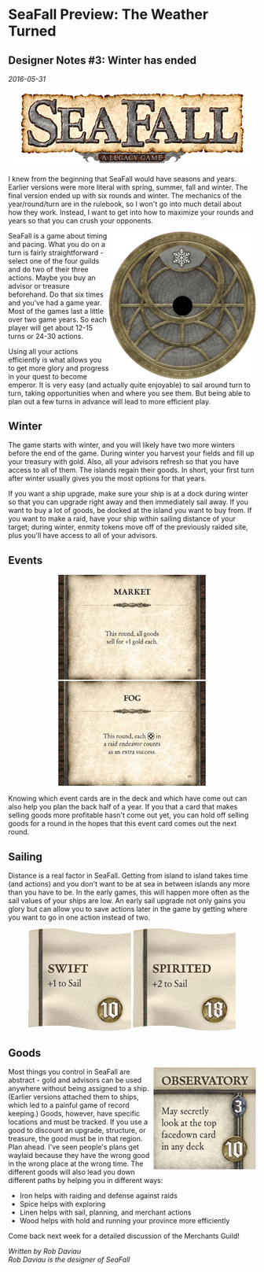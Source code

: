 # SeaFall Preview: The Weather Turned
## Designer Notes \#3: Winter has ended
*2016-05-31*

<p align="center"><img src="images/logo.png" alt="logo"/></p>

I knew from the beginning that SeaFall would have seasons and years. Earlier versions were more literal with spring, summer, fall and winter. The final version ended up with six rounds and winter. The mechanics of the year/round/turn are in the rulebook, so I won't go into much detail about how they work. Instead, I want to get into how to maximize your rounds and years so that you can crush your opponents.

<img src="images/astrolabe_winter.png" alt="astrolabe" style="float: right; height: 300px"/>SeaFall is a game about timing and pacing. What you do on a turn is fairly straightforward - select one of the four guilds and do two of their three actions. Maybe you buy an advisor or treasure beforehand. Do that six times and you've had a game year. Most of the games last a little over two game years. So each player will get about 12-15 turns or 24-30 actions.

Using all your actions efficiently is what allows you to get more glory and progress in your quest to become emperor. It is very easy (and actually quite enjoyable) to sail around turn to turn, taking opportunities when and where you see them. But being able to plan out a few turns in advance will lead to more efficient play.

## Winter

The game starts with winter, and you will likely have two more winters before the end of the game. During winter you harvest your fields and fill up your treasury with gold. Also, all your advisors refresh so that you have access to all of them. The islands regain their goods. In short, your first turn after winter usually gives you the most options for that years.

If you want a ship upgrade, make sure your ship is at a dock during winter so that you can upgrade right away and then immediately sail away. If you want to buy a lot of goods, be docked at the island you want to buy from. If you want to make a raid, have your ship within sailing distance of your target; during winter, enmity tokens move off of the previously raided site, plus you'll have access to all of your advisors.

## Events

<p align="center"><img src="images/event_goods.jpg" alt="event_goods" style="width: 300px;"/> <img src="images/event_fog.jpg" alt="event_fog" style="width: 300px;"/></p>

Knowing which event cards are in the deck and which have come out can also help you plan the back half of a year. If you that a card that makes selling goods more profitable hasn't come out yet, you can hold off selling goods for a round in the hopes that this event card comes out the next round.

## Sailing

Distance is a real factor in SeaFall. Getting from island to island takes time (and actions) and you don't want to be at sea in between islands any more than you have to be. In the early games, this will happen more often as the sail values of your ships are low. An early sail upgrade not only gains you glory but can allow you to save actions later in the game by getting where you want to go in one action instead of two.

<p align="center"><img src="images/upgrade_swift.png" alt="upgrade_swift"/> <img src="images/upgrade_spirited.png" alt="upgrade_spirited"/></p>

## Goods

<img src="images/structure_observatory.jpg" alt="observatory" style="float: right;"/>Most things you control in SeaFall are abstract - gold and advisors can be used anywhere without being assigned to a ship. (Earlier versions attached them to ships, which led to a painful game of record keeping.) Goods, however, have specific locations and must be tracked. If you use a good to discount an upgrade, structure, or treasure, the good must be in that region. Plan ahead. I've seen people's plans get waylaid because they have the wrong good in the wrong place at the wrong time. The different goods will also lead you down different paths by helping you in different ways:

* Iron helps with raiding and defense against raids
* Spice helps with exploring
* Linen helps with sail, planning, and merchant actions
* Wood helps with hold and running your province more efficiently

Come back next week for a detailed discussion of the Merchants Guild!

*Written by Rob Daviau*  
*Rob Daviau is the designer of SeaFall*
